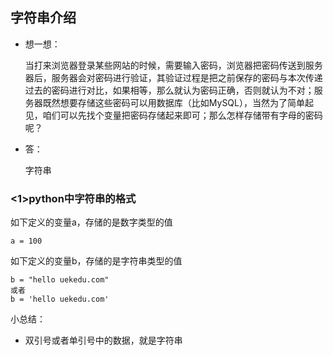 ## 字符串介绍

* 想一想：

     当打来浏览器登录某些网站的时候，需要输入密码，浏览器把密码传送到服务器后，服务器会对密码进行验证，其验证过程是把之前保存的密码与本次传递过去的密码进行对比，如果相等，那么就认为密码正确，否则就认为不对；服务器既然想要存储这些密码可以用数据库（比如MySQL），当然为了简单起见，咱们可以先找个变量把密码存储起来即可；那么怎样存储带有字母的密码呢？

* 答：

     字符串

### <1>python中字符串的格式
如下定义的变量a，存储的是数字类型的值

    a = 100
如下定义的变量b，存储的是字符串类型的值

    b = "hello uekedu.com"
    或者
    b = 'hello uekedu.com'
小总结：

* 双引号或者单引号中的数据，就是字符串
